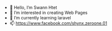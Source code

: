 - 👋 Hello, I’m Swann Htet
- 👀 I’m interested in creating Web Pages
- 🌱 I’m currently learning laravel
- 📫 https://www.facebook.com/shynx.zeroone.01

<!---
Swann-Htet/Swann-Htet is a ✨ special ✨ repository because its `README.md` (this file) appears on your GitHub profile.
You can click the Preview link to take a look at your changes.
--->

